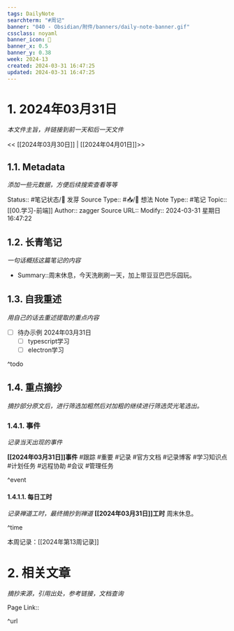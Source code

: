 ```yaml
---
tags: DailyNote
searchterm: "#周记"
banner: "040 - Obsidian/附件/banners/daily-note-banner.gif"
cssclass: noyaml
banner_icon: 💌
banner_x: 0.5
banner_y: 0.38
week: 2024-13
created: 2024-03-31 16:47:25
updated: 2024-03-31 16:47:25
---
```


# 1. 2024年03月31日

_本文件主旨，并链接到前一天和后一天文件_

<< [[2024年03月30日]] | [[2024年04月01日]]>>

## 1.1. Metadata

_添加一些元数据，方便后续搜索查看等等_

Status:: #笔记状态/🌱 发芽
Source Type:: #📥/💭 想法 
Note Type:: #笔记
Topic:: [[00.学习-前端]]
Author:: zagger
Source URL::
Modify:: 2024-03-31 星期日 16:47:22

## 1.2. 长青笔记

_一句话概括这篇笔记的内容_

- Summary::周末休息，今天洗刷刷一天，加上带豆豆巴巴乐园玩。

## 1.3. 自我重述

_用自己的话去重述提取的重点内容_

- [ ] 待办示例 2024年03月31日
	- [ ] typescript学习
	- [ ] electron学习

^todo

## 1.4. 重点摘抄

_摘抄部分原文后，进行筛选加粗然后对加粗的继续进行筛选荧光笔选出。_

### 1.4.1. 事件

_记录当天出现的事件_

**[[2024年03月31日]]事件** 
#跟踪 #重要 #记录 #官方文档 #记录博客 #学习知识点 #计划任务 #远程协助 #会议 #管理任务

^event

#### 1.4.1.1. 每日工时

_记录禅道工时，最终摘抄到禅道_
**[[2024年03月31日]]工时**
周末休息。

^time

本周记录：[[2024年第13周记录]]

# 2. 相关文章

_摘抄来源，引用出处，参考链接，文档查询_

Page Link::

^url

